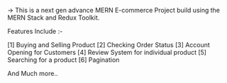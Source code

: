 -> This is a next gen advance MERN E-commerce Project build using the MERN Stack and Redux Toolkit.

Features Include :-

[1] Buying and Selling Product
[2] Checking Order Status
[3] Account Opening for Customers
[4] Review System for individual product
[5] Searching for a product
[6] Pagination

And Much more..
